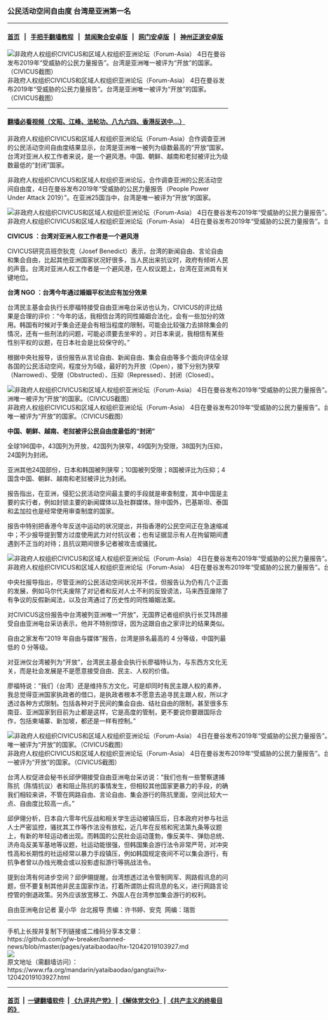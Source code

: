 ### 公民活动空间自由度 台湾是亚洲第一名
------------------------

#### [首页](https://github.com/gfw-breaker/banned-news/blob/master/README.md) &nbsp;&nbsp;|&nbsp;&nbsp; [手把手翻墙教程](https://github.com/gfw-breaker/guides/wiki) &nbsp;&nbsp;|&nbsp;&nbsp; [禁闻聚合安卓版](https://github.com/gfw-breaker/bn-android) &nbsp;&nbsp;|&nbsp;&nbsp; [网门安卓版](https://github.com/oGate2/oGate) &nbsp;&nbsp;|&nbsp;&nbsp; [神州正道安卓版](https://github.com/SzzdOgate/update) 



<div id="headerimg">
 <img alt="非政府人权组织CIVICUS和区域人权组织亚洲论坛（Forum-Asia）  4日在曼谷发布2019年“受威胁的公民力量报告”。台湾是亚洲唯一被评为“开放”的国家。（CIVICUS截图）" src="https://www.rfa.org/mandarin/yataibaodao/gangtai/hx-12042019103927.html/4e004e00.png/@@images/57800056-e0e0-45d7-8242-0a4d99549428.png" title="非政府人权组织CIVICUS和区域人权组织亚洲论坛（Forum-Asia）  4日在曼谷发布2019年“受威胁的公民力量报告”。台湾是亚洲唯一被评为“开放”的国家。（CIVICUS截图）"/>
 <div id="headerimgcontents">
  <div id="headerimgcaption">
   <span>
    非政府人权组织CIVICUS和区域人权组织亚洲论坛（Forum-Asia）  4日在曼谷发布2019年“受威胁的公民力量报告”。台湾是亚洲唯一被评为“开放”的国家。（CIVICUS截图）
   </span>
   <!-- zoomattribute -->
  </div>
  <!-- headerimgcaption -->
 </div>
 <!-- headerimagecontents -->
</div>

<hr/>


#### [翻墙必看视频（文昭、江峰、法轮功、八九六四、香港反送中...）](https://github.com/gfw-breaker/banned-news/blob/master/pages/links.md)

<div id="storytext">
 <div>
  <div class="slot_header">
  </div>
 </div>
 <p>
 </p>
 <p>
  非政府人权组织CIVICUS和区域人权组织亚洲论坛（Forum-Asia）合作调查亚洲的公民活动空间自由度结果显示，台湾是亚洲唯一被列为级数最高的“开放”国家。台湾对亚洲人权工作者来说，是一个避风港。中国、朝鲜、越南和老挝被评比为级数最低的“封闭”国家。
 </p>
 <p>
  非政府人权组织CIVICUS和区域人权组织亚洲论坛，合作调查亚洲的公民活动空间自由度，4日在曼谷发布2019年“受威胁的公民力量报告（People Power Under Attack 2019）”。在亚洲25国当中，台湾是唯一被评为“开放”的国家。
 </p>
 <p>
 </p>
 <p>
 </p>
 <p>
  <div class="image-inline captioned" style="width:1414px;">
   <div style="width:1414px;">
    <img alt="非政府人权组织CIVICUS和区域人权组织亚洲论坛（Forum-Asia）  4日在曼谷发布2019年“受威胁的公民力量报告”。台湾是亚洲唯一被评为“开放”的国家。（CIVICUS截图）" src="https://www.rfa.org/mandarin/yataibaodao/gangtai/hx-12042019103927.html/4e8c4e8c.png" title="非政府人权组织CIVICUS和区域人权组织亚洲论坛（Forum-Asia）  4日在曼谷发布2019年“受威胁的公民力量报告”。台湾是亚洲唯一被评为“开放”的国家。（CIVICUS截图）"/>
   </div>
   <div class="image-caption">
    <span style="width:1414px;">
     非政府人权组织CIVICUS和区域人权组织亚洲论坛（Forum-Asia）  4日在曼谷发布2019年“受威胁的公民力量报告”。台湾是亚洲唯一被评为“开放”的国家。（CIVICUS截图）
    </span>
    <span class="copyright">
    </span>
   </div>
  </div>
 </p>
 <p>
  <b>
   CIVICUS
  </b>
  <b>
   ：台湾对亚洲人权工作者是一个避风港
  </b>
  <b>
  </b>
 </p>
 <p>
  CIVICUS研究员班奈狄克（Josef Benedict）表示，台湾的新闻自由、言论自由和集会自由，比起其他亚洲国家状况好很多，当人民出来抗议时，政府有倾听人民的声音。台湾对亚洲人权工作者是一个避风港，在人权议题上，台湾在亚洲具有关键地位。
 </p>
 <p>
  <b>
   台湾
  </b>
  <b>
   NGO
  </b>
  <b>
   ：台湾今年通过婚姻平权法应有加分效果
  </b>
  <b>
  </b>
 </p>
 <p>
  台湾民主基金会执行长廖福特接受自由亚洲电台采访也认为，CIVICUS的评比结果是合理的评价：“今年的话，我相信台湾的同性婚姻合法化，会有一些加分的效用。韩国有时候对于集会还是会有相当程度的限制，可能会比较强力去排除集会的情况，还有一些刑法的问题，可能必须要去坐牢的 。对日本来说，我相信有某些性别平权的议题，在日本社会是比较保守的。”
 </p>
 <p>
  根据中央社报导，该份报告从言论自由、新闻自由、集会自由等多个面向评估全球各国的公民活动空间，程度分为5级，最好的为开放（Open），接下分别为狭窄（Narrowed）、受限（Obstructed）、压抑（Repressed）、封闭（Closed）。
 </p>
 <p>
 </p>
 <p>
  <div class="image-inline captioned" style="width:805px;">
   <div style="width:805px;">
    <img alt="非政府人权组织CIVICUS和区域人权组织亚洲论坛（Forum-Asia）  4日在曼谷发布2019年“受威胁的公民力量报告”。台湾是亚洲唯一被评为“开放”的国家。（CIVICUS截图）" src="https://www.rfa.org/mandarin/yataibaodao/gangtai/hx-12042019103927.html/3.jpg" title="非政府人权组织CIVICUS和区域人权组织亚洲论坛（Forum-Asia）  4日在曼谷发布2019年“受威胁的公民力量报告”。台湾是亚洲唯一被评为“开放”的国家。（CIVICUS截图）"/>
   </div>
   <div class="image-caption">
    <span style="width:805px;">
     非政府人权组织CIVICUS和区域人权组织亚洲论坛（Forum-Asia）  4日在曼谷发布2019年“受威胁的公民力量报告”。台湾是亚洲唯一被评为“开放”的国家。（CIVICUS截图）
    </span>
    <span class="copyright">
    </span>
   </div>
  </div>
 </p>
 <p>
  <b>
   中国、朝鲜、越南、老挝被评公民自由度最低的“封闭”
  </b>
  <b>
  </b>
 </p>
 <p>
  全球196国中，43国列为开放，42国列为狭窄，49国列为受限，38国列为压抑，24国列为封闭。
 </p>
 <p>
  亚洲其他24国部份，日本和韩国被列狭窄；10国被列受限；8国被评比为压抑；4国含中国、朝鲜、越南和老挝被评比为封闭。
 </p>
 <p>
  报告指出，在亚洲，侵犯公民活动空间最主要的手段就是审查制度，其中中国是主要的实行者，例如封锁主要的新闻媒体以及社群媒体。除中国外，巴基斯坦、泰国和孟加拉也是经常使用审查制度的国家。
 </p>
 <p>
  报告中特别把香港今年反送中运动的状况提出，并指香港的公民空间正在急速缩减中；不少报导提到警方过度使用武力对付抗议者；也有证据显示有人在拘留期间遭遇到不正当的对待；且抗议期间很多记者被攻击或骚扰。
 </p>
 <p>
 </p>
 <p>
  <div class="image-inline captioned" style="width:2224px;">
   <div style="width:2224px;">
    <img alt="非政府人权组织CIVICUS和区域人权组织亚洲论坛（Forum-Asia）  4日在曼谷发布2019年“受威胁的公民力量报告”。台湾是亚洲唯一被评为“开放”的国家。（CIVICUS截图）" src="https://www.rfa.org/mandarin/yataibaodao/gangtai/hx-12042019103927.html/56db56db.png" title="非政府人权组织CIVICUS和区域人权组织亚洲论坛（Forum-Asia）  4日在曼谷发布2019年“受威胁的公民力量报告”。台湾是亚洲唯一被评为“开放”的国家。（CIVICUS截图）"/>
   </div>
   <div class="image-caption">
    <span style="width:2224px;">
     非政府人权组织CIVICUS和区域人权组织亚洲论坛（Forum-Asia）  4日在曼谷发布2019年“受威胁的公民力量报告”。台湾是亚洲唯一被评为“开放”的国家。（CIVICUS截图）
    </span>
    <span class="copyright">
    </span>
   </div>
  </div>
 </p>
 <p>
  中央社报导指出，尽管亚洲的公民活动空间状况并不佳，但报告认为仍有几个正面的发展，例如马尔代夫废除了对记者和反对人士不利的反毁谤法，马来西亚废除了有争议的反假新闻法，以及台湾通过了历史性的同性婚姻法案。
 </p>
 <p>
  对CIVICUS这份报告中台湾被列亚洲唯一“开放”，无国界记者组织执行长艾玮昂接受自由亚洲电台采访表示，他并不特别惊讶，因为这跟自由之家评比的结果类似。
 </p>
 <p>
  自由之家发布“2019 年自由与媒体”报告，台湾是排名最高的 4 分等级，中国列最低的 0 分等级。
 </p>
 <p>
  对亚洲仅台湾被列为“开放”，台湾民主基金会执行长廖福特认为，与东西方文化无关，而是社会发展是不是愿意接受自由、民主、人权的价值。
 </p>
 <p>
  廖福特说：“我们（台湾）还是维持东方文化，可是却同时有民主跟人权的素养，我总觉得亚洲国家执政者的借口，是执政者根本不愿意去追寻民主跟人权，所以才透过各种方式限制。包括各种对于民间的集会自由、结社自由的限制，甚至很多东南亚、亚洲国家到目前为止都是这样，它是高度的管制，更不要说你要跟国际合作，包括柬埔寨、新加坡，都还是一样有控制。”
 </p>
 <p>
 </p>
 <p>
  <div class="image-inline captioned" style="width:810px;">
   <div style="width:810px;">
    <img alt="非政府人权组织CIVICUS和区域人权组织亚洲论坛（Forum-Asia）  4日在曼谷发布2019年“受威胁的公民力量报告”。台湾是亚洲唯一被评为“开放”的国家。（CIVICUS截图）" src="https://www.rfa.org/mandarin/yataibaodao/gangtai/hx-12042019103927.html/5.jpg" title="非政府人权组织CIVICUS和区域人权组织亚洲论坛（Forum-Asia）  4日在曼谷发布2019年“受威胁的公民力量报告”。台湾是亚洲唯一被评为“开放”的国家。（CIVICUS截图）"/>
   </div>
   <div class="image-caption">
    <span style="width:810px;">
     非政府人权组织CIVICUS和区域人权组织亚洲论坛（Forum-Asia）  4日在曼谷发布2019年“受威胁的公民力量报告”。台湾是亚洲唯一被评为“开放”的国家。（CIVICUS截图）
    </span>
    <span class="copyright">
    </span>
   </div>
  </div>
 </p>
 <p>
  台湾人权促进会秘书长邱伊翎接受自由亚洲电台采访说：“我们也有一些警察逮捕陈抗（陈情抗议）者和阻止陈抗的事情发生，但相较其他国家更暴力的手段，的确我们相较来讲，不管在网路自由、言论自由、集会游行的陈抗里面，空间比较大一点、自由度比较高一点。”
 </p>
 <p>
  邱伊翎分析，日本自六零年代反战和相关学生运动被镇压后，日本政府对参与社运人士严密监控，骚扰其工作等作法没有放松，近几年在反核和宪法第九条等议题上，有新的年轻运动者出现。而韩国的公民社会运动蓬勃，像反美牛、弹劾总统、济舟岛反美军基地等议题，社运动能很强，但韩国集会游行法令非常严苛，对冲突性高和长期性的社运经常以暴力手段镇压，例如韩国规定夜间不可以集会游行，有抗争者曾以办烛光晚会或以投影虚拟游行等挑战法令。
 </p>
 <p>
  提到台湾有何进步空间？邱伊翎提醒，台湾想透过法令管制网军、网路假讯息的问题，但不要复制其他非民主国家作法，打着所谓防止假讯息的名义，进行网路言论控管的倒退政策。另外应该放宽移工、外国人在台湾参加集会游行的权利。
 </p>
 <p>
 </p>
 <p>
  自由亚洲电台记者 夏小华  台北报导 责编：许书婷、安克  网编：瑞哲
 </p>
</div>

<hr/>
手机上长按并复制下列链接或二维码分享本文章：<br/>
https://github.com/gfw-breaker/banned-news/blob/master/pages/yataibaodao/hx-12042019103927.md <br/>
<a href='https://github.com/gfw-breaker/banned-news/blob/master/pages/yataibaodao/hx-12042019103927.md'><img src='https://github.com/gfw-breaker/banned-news/blob/master/pages/yataibaodao/hx-12042019103927.md.png'/></a> <br/>
原文地址（需翻墙访问）：https://www.rfa.org/mandarin/yataibaodao/gangtai/hx-12042019103927.html


------------------------
#### [首页](https://github.com/gfw-breaker/banned-news/blob/master/README.md) &nbsp;|&nbsp; [一键翻墙软件](https://github.com/gfw-breaker/nogfw/blob/master/README.md) &nbsp;| [《九评共产党》](https://github.com/gfw-breaker/9ping.md/blob/master/README.md#九评之一评共产党是什么) | [《解体党文化》](https://github.com/gfw-breaker/jtdwh.md/blob/master/README.md) | [《共产主义的终极目的》](https://github.com/gfw-breaker/gczydzjmd.md/blob/master/README.md)


<img src='http://gfw-breaker.win/banned-news/pages/yataibaodao/hx-12042019103927.md' width='0px' height='0px'/>